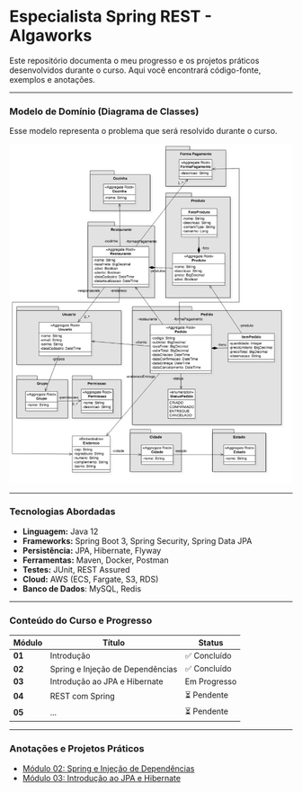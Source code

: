 # Especialista Spring REST - Algaworks

Este repositório documenta o meu progresso e os projetos práticos desenvolvidos durante o curso.
Aqui você encontrará código-fonte, exemplos e anotações.

---
### Modelo de Domínio (Diagrama de Classes)

Esse modelo representa o problema que será resolvido durante o curso.

![Modelo de domínio do projeto](images/diagrama-de-classes-de-dominio.jpg)

---
### Tecnologias Abordadas

* **Linguagem:** Java 12
* **Frameworks:** Spring Boot 3, Spring Security, Spring Data JPA
* **Persistência:** JPA, Hibernate, Flyway
* **Ferramentas:** Maven, Docker, Postman
* **Testes:** JUnit, REST Assured
* **Cloud:** AWS (ECS, Fargate, S3, RDS)
* **Banco de Dados**: MySQL, Redis

---

### Conteúdo do Curso e Progresso
 Módulo | Título | Status |
|---|---|---|
| **01** | Introdução | ✅ Concluído |
| **02** | Spring e Injeção de Dependências | ✅ Concluído |
| **03** | Introdução ao JPA e Hibernate | Em Progresso |
| **04** | REST com Spring | ⏳ Pendente |
| **05** | ... | ⏳ Pendente |

___

### Anotações e Projetos Práticos
* [Módulo 02: Spring e Injeção de Dependências ](./anotações/02-spring-e-injecao-de-dependencia/anotacoes.md)
* [Módulo 03: Introdução ao JPA e Hibernate ](./anotações/03-introducao-ao-jpa-e-hibernate/anotacoes.md)


